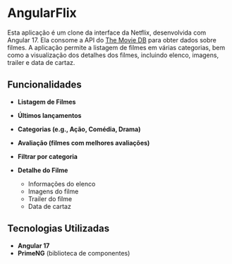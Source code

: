 # AngularFlix

Esta aplicação é um clone da interface da Netflix, desenvolvida com Angular 17. Ela consome a API do [The Movie DB](https://www.themoviedb.org/) para obter dados sobre filmes. A aplicação permite a listagem de filmes em várias categorias, bem como a visualização dos detalhes dos filmes, incluindo elenco, imagens, trailer e data de cartaz.

## Funcionalidades

- **Listagem de Filmes**
- **Últimos lançamentos**
- **Categorias (e.g., Ação, Comédia, Drama)**
- **Avaliação (filmes com melhores avaliações)**
- **Filtrar por categoria**

- **Detalhe do Filme**
  - Informações do elenco
  - Imagens do filme
  - Trailer do filme
  - Data de cartaz

## Tecnologias Utilizadas

- **Angular 17**
- **PrimeNG** (biblioteca de componentes)
